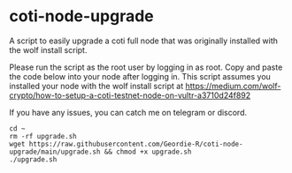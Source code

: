 # coti-node-upgrade
A script to easily upgrade a coti full node that was originally installed with the wolf install script.

Please run the script as the root user by logging in as root. Copy and paste the code below into your node after logging in. This script assumes you installed your node with the wolf install script at https://medium.com/wolf-crypto/how-to-setup-a-coti-testnet-node-on-vultr-a3710d24f892

If you have any issues, you can catch me on telegram or discord.
```
cd ~
rm -rf upgrade.sh
wget https://raw.githubusercontent.com/Geordie-R/coti-node-upgrade/main/upgrade.sh && chmod +x upgrade.sh
./upgrade.sh
```
